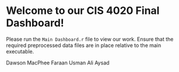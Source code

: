 # Welcome to our CIS 4020 Final Dashboard!

Please run the `Main Dashboard.r` file to view our work. Ensure that the required preprocessed data files are in place relative to the main executable.

Dawson MacPhee
Faraan Usman
Ali Aysad
